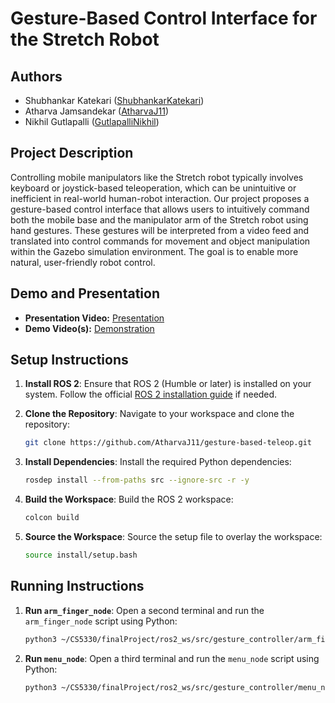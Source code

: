 # Gesture-Based Control Interface for the Stretch Robot

## Authors


- Shubhankar Katekari ([ShubhankarKatekari](https://github.com/ShubhankarKatekari))  
- Atharva Jamsandekar ([AtharvaJ11](https://github.com/AtharvaJ11))  
- Nikhil Gutlapalli ([GutlapalliNikhil](https://github.com/GutlapalliNikhil))  


## Project Description

Controlling mobile manipulators like the Stretch robot typically involves keyboard or joystick-based teleoperation, which can be unintuitive or inefficient in real-world human-robot interaction. Our project proposes a gesture-based control interface that allows users to intuitively command both the mobile base and the manipulator arm of the Stretch robot using hand gestures. These gestures will be interpreted from a video feed and translated into control commands for movement and object manipulation within the Gazebo simulation environment. The goal is to enable more natural, user-friendly robot control.

## Demo and Presentation

- **Presentation Video:** [Presentation](https://drive.google.com/file/d/1FOg8Z7usrDypcE-0spp5fT6KVNBRtJWK/view)  
- **Demo Video(s):** [Demonstration](https://drive.google.com/file/d/1Y-RRnm93idmmsbtF1hLAsq5z70bYDb3g/view?usp=drive_link)  


## Setup Instructions

1. **Install ROS 2**: Ensure that ROS 2 (Humble or later) is installed on your system. Follow the official [ROS 2 installation guide](https://docs.ros.org/en/rolling/Installation.html) if needed.

2. **Clone the Repository**: Navigate to your workspace and clone the repository:
    ```bash
    git clone https://github.com/AtharvaJ11/gesture-based-teleop.git
    ```

3. **Install Dependencies**: Install the required Python dependencies:
    ```bash
    rosdep install --from-paths src --ignore-src -r -y
    ```

4. **Build the Workspace**: Build the ROS 2 workspace:
    ```bash
    colcon build
    ```

5. **Source the Workspace**: Source the setup file to overlay the workspace:
    ```bash
    source install/setup.bash
    ```

## Running Instructions

1. **Run `arm_finger_node`**: Open a second terminal and run the `arm_finger_node` script using Python:
    ```bash
    python3 ~/CS5330/finalProject/ros2_ws/src/gesture_controller/arm_finger_node.py
    ```

2. **Run `menu_node`**: Open a third terminal and run the `menu_node` script using Python:
    ```bash
    python3 ~/CS5330/finalProject/ros2_ws/src/gesture_controller/menu_node.py
    ```
